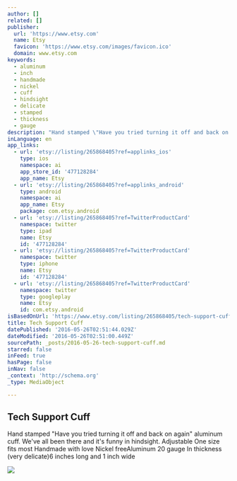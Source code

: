 ```yaml
---
author: []
related: []
publisher:
  url: 'https://www.etsy.com'
  name: Etsy
  favicon: 'https://www.etsy.com/images/favicon.ico'
  domain: www.etsy.com
keywords:
  - aluminum
  - inch
  - handmade
  - nickel
  - cuff
  - hindsight
  - delicate
  - stamped
  - thickness
  - gauge
description: "Hand stamped \"Have you tried turning it off and back on again\" aluminum cuff. We've all been there and it's funny in hindsight. Adjustable One size fits most Handmade with love Nickel freeAluminum 20 gauge In thickness (very delicate)6 inches long and 1 inch wide"
inLanguage: en
app_links:
  - url: 'etsy://listing/265868405?ref=applinks_ios'
    type: ios
    namespace: ai
    app_store_id: '477128284'
    app_name: Etsy
  - url: 'etsy://listing/265868405?ref=applinks_android'
    type: android
    namespace: ai
    app_name: Etsy
    package: com.etsy.android
  - url: 'etsy://listing/265868405?ref=TwitterProductCard'
    namespace: twitter
    type: ipad
    name: Etsy
    id: '477128284'
  - url: 'etsy://listing/265868405?ref=TwitterProductCard'
    namespace: twitter
    type: iphone
    name: Etsy
    id: '477128284'
  - url: 'etsy://listing/265868405?ref=TwitterProductCard'
    namespace: twitter
    type: googleplay
    name: Etsy
    id: com.etsy.android
isBasedOnUrl: 'https://www.etsy.com/listing/265868405/tech-support-cuff?ref=shop_home_active_6'
title: Tech Support Cuff
datePublished: '2016-05-26T02:51:44.029Z'
dateModified: '2016-05-26T02:51:00.449Z'
sourcePath: _posts/2016-05-26-tech-support-cuff.md
starred: false
inFeed: true
hasPage: false
inNav: false
_context: 'http://schema.org'
_type: MediaObject

---
```

<article style=""><h1>Tech Support Cuff</h1><p>Hand stamped "Have you tried turning it off and back on again" aluminum cuff. We've all been there and it's funny in hindsight. Adjustable One size fits most Handmade with love Nickel freeAluminum 20 gauge In thickness (very delicate)6 inches long and 1 inch wide</p><img src="https://img1.etsystatic.com/122/0/10264507/il_570xN.911999003_nf55.jpg" /></article>